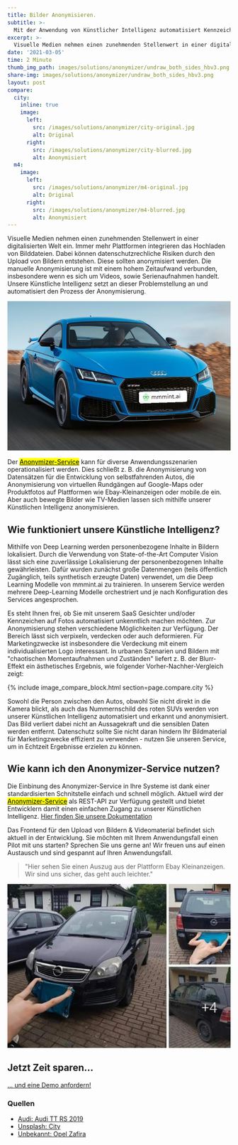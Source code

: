 ```yaml
---
title: Bilder Anonymisieren.
subtitle: >-
  Mit der Anwendung von Künstlicher Intelligenz automatisiert Kennzeichen und Gesichter in Bildern anonymisieren.
excerpt: >-
  Visuelle Medien nehmen einen zunehmenden Stellenwert in einer digitalisierten Welt ein. Immer mehr Plattformen integrieren das Hochladen von Bilddateien. Dabei können datenschutzrechliche Risiken durch den Upload von Bildern entstehen. Unsere Künstliche Intelligenz anonymisiert Bilder für diverse Anwendungsszenarien.
date: '2021-03-05'
time: 2 Minute
thumb_img_path: images/solutions/anonymizer/undraw_both_sides_hbv3.png
share-img: images/solutions/anonymizer/undraw_both_sides_hbv3.png
layout: post
compare:
  city:
    inline: true
    image:
      left:
        src: /images/solutions/anonymizer/city-original.jpg
        alt: Original
      right:
        src: /images/solutions/anonymizer/city-blurred.jpg
        alt: Anonymisiert
  m4:
    image:
      left:
        src: /images/solutions/anonymizer/m4-original.jpg
        alt: Original
      right:
        src: /images/solutions/anonymizer/m4-blurred.jpg
        alt: Anonymisiert
---
```


Visuelle Medien nehmen einen zunehmenden Stellenwert in einer digitalisierten Welt ein. Immer mehr Plattformen integrieren das Hochladen von Bilddateien. Dabei können datenschutzrechliche Risiken durch den Upload von Bildern entstehen. Diese sollten anonymisiert werden. Die manuelle Anonymisierung ist mit einem hohem Zeitaufwand verbunden, insbesondere wenn es sich um Videos, sowie Serienaufnahmen handelt. Unsere Künstliche Intelligenz setzt an dieser Problemstellung an und automatisiert den Prozess der Anonymisierung.

![Anonymized demo face and car](/images/solutions/anonymizer/2314f3fed78c77b29373568b0740aac2124dab9150c8247c15ff7be374baa262.jpg)

Der [<mark>Anonymizer-Service</mark>](/solutions/anonymizer/) kann für diverse Anwendungsszenarien operationalisiert werden. Dies schließt z. B. die Anonymisierung von Datensätzen für die Entwicklung von selbstfahrenden Autos, die Anonymisierung von virtuellen Rundgängen auf Google-Maps oder Produktfotos auf Plattformen wie Ebay-Kleinanzeigen oder mobile.de ein. Aber auch bewegte Bilder wie TV-Medien lassen sich mithilfe unserer Künstlichen Intelligenz anonymisieren.

## Wie funktioniert unsere Künstliche Intelligenz?

Mithilfe von Deep Learning werden personenbezogene Inhalte in Bildern lokalisiert. Durch die Verwendung von State-of-the-Art Computer Vision lässt sich eine zuverlässige Lokalisierung der personenbezogenen Inhalte gewährleisten. Dafür wurden zunächst große Datenmengen (teils öffentlich Zugänglich, teils synthetisch erzeugte Daten) verwendet, um die Deep Learning Modelle von mmmint.ai zu trainieren. In unserem Service werden mehrere Deep-Learning Modelle orchestriert und je nach Konfiguration des Services angesprochen. 

Es steht Ihnen frei, ob Sie mit unserem SaaS Gesichter und/oder Kennzeichen auf Fotos automatisiert unkenntlich machen möchten. Zur Anonymisierung stehen verschiedene Möglichkeiten zur Verfügung. Der Bereich lässt sich verpixeln, verdecken oder auch deformieren. Für Marketingzwecke ist insbesondere die Verdeckung mit einem individualisierten Logo interessant. In urbanen Szenarien und Bildern mit "chaotischen Momentaufnahmen und Zuständen" liefert z. B. der Blurr-Effekt ein ästhetisches Ergebnis, wie folgender Vorher-Nachher-Vergleich zeigt:

 {% include image_compare_block.html section=page.compare.city %}

Sowohl die Person zwischen den Autos, obwohl Sie nicht direkt in die Kamera blickt, als auch das Nummernschild des roten SUVs werden von unserer Künstlichen Intelligenz automatisiert und erkannt und anonymisiert. Das Bild verliert dabei nicht an Aussagekraft und die sensiblen Daten werden entfernt. Datenschutz sollte Sie nicht daran hindern Ihr Bildmaterial für Marketingzwecke effizient zu verwenden - nutzen Sie unseren Service, um in Echtzeit Ergebnisse erzielen zu können.

## Wie kann ich den Anonymizer-Service nutzen?

Die Einbinung des Anonymizer-Service in Ihre Systeme ist dank einer standardisierten Schnitstelle einfach und schnell möglich. Aktuell wird der [<mark>Anonymizer-Service</mark>](/solutions/anonymizer/) als REST-API zur Verfügung gestellt und bietet Entwicklern damit einen einfachen Zugang zu unserer Künstlichen Intelligenz. [Hier finden Sie unsere Dokumentation](/solutions/anonymizer_api.html)

Das Frontend für den Upload von Bildern & Videomaterial befindet sich aktuell in der Entwicklung. Sie möchten mit Ihrem Anwendungsfall einen Pilot mit uns starten? Sprechen Sie uns gerne an! Wir freuen uns auf einen Austausch und sind gespannt auf Ihren Anwendungsfall.

> "Hier sehen Sie einen Auszug aus der Plattform Ebay Kleinanzeigen. Wir sind uns sicher, das geht auch leichter."

![Opel Zafira manuelle Anoymisierung von Auto Kennzeichen](/images/solutions/anonymizer/opel_zafira_crop.jpeg)

<section id="call-to-action" class="block cta-block bg-accent outer">
  <div class="inner-large">
    <div class="grid">
      <div class="cell block-content">
        <h2 class="block-title">Jetzt Zeit sparen...</h2>
      </div><!-- .block-content -->
      <div class="cell block-buttons">
        <a href="mailto:info@mmmint.ai" class="button white large">... und eine Demo anfordern!</a>
      </div><!-- .block-buttons -->
    </div><!-- .grid -->
  </div><!-- .inner -->
</section>

### Quellen

- [Audi: Audi TT RS 2019](audi.com)
- [Unsplash: City](https://unsplash.com/photos/jViepQKI01Q)
- [Unbekannt: Opel Zafira](https://www.langweiledich.net/bilderparade-dlvi/3/#DLVI_74)
